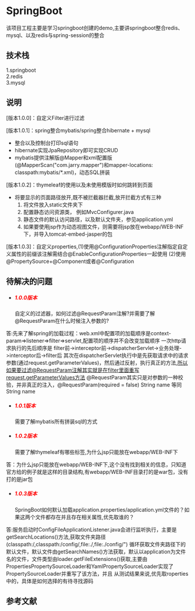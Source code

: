 # SpringBoot

该项目工程主要是学习springboot创建的demo,主要讲springboot整合redis、mysql、以及redis与spring-session的整合

## 技术栈

1.springboot  
2.redis  
3.mysql

## 说明

[版本1.0.0]：自定义Filter进行过滤

[版本1.0.1]：spring整合mybatis/spring整合hibernate + mysql
- 整合以及控制台打印sql语句
- hibernate实现JpaRepository即可实现CRUD
- mybatis提供注解版@Mapper和xml配置版(@MapperScan("com.jarry.mapper")和mapper-locations: classpath:mybatis/*.xml)，动态SQL拼装

[版本1.0.2]：thymeleaf的使用以及未使用模版时如何跳转到页面  
- 将要显示的页面路径放开,既不被拦截器拦截,放开拦截方式有三种
    1. 将文件放入static文件夹下
    2. 配置静态访问资源类， 例如MvcConfigurer.java
    3. 静态文件的默认访问路径，以及默认文件夹，参见application.yml
    4. 如果要使用jsp作为动态视图文件，则需要将jsp放在webapp/WEB-INF下，并导入tomcat-embed-jasper的包
      
[版本1.0.3]：自定义properties,(1)使用@ConfigurationProperties注解指定自定义属性的前缀该注解需结合@EnableConfigurationProperties一起使用
(2)使用@PropertySource+@Component或者@Configuration



## 待解决的问题

- <h5 style="color:red">1.0.0版本</h5>自定义的过滤器，如何过滤@RequestParam注解?并需要了解@RequestParam在什么时候注入参数的?  
答:先来了解spring的加载过程：web.xml中配置项的加载顺序是context-param=>listener=>filter=>servlet,配置项的顺序并不会改变加载顺序
一次http请求执行的先后顺序是  filter前->interceptor前->dispatcherServlet->业务处理->interceptor后->filter后
其次在dispatcherServlet执行中是先获取请求中的请求参数(通过request.getParameterValues)，然后通过反射，执行真正的方法,所以如果要过滤@RequestParam注解其实就是在filter里面重写request.getParameterValues方法
@RequestParam其实只是对参数的一种校验，并非真正的注入，@RequestParam(required = false) String name 等同  String name



- <h5 style="color:red">1.0.1版本</h5>需要了解mybatis所有拼装sql的方式


- <h5 style="color:red">1.0.2版本</h5>需要了解thymeleaf有哪些标签,为什么jsp只能放在webapp/WEB-INF下  
答：为什么jsp只能放在webapp/WEB-INF下,这个没有找到相关的信息，只知道官方给的例子就是这样的目录结构,有webapp/WEB-INF目录打的是war包，没有打的是jar包


- <h5 style="color:red">1.0.3版本</h5>SpringBoot如何默认加载application.properties/application.yml文件的？如果这两个文件都存在并且存在相关属性,优先取谁的？
答:服务启动时ConfigFileApplicationListener.java会进行监听执行，主要是getSearchLocations()方法,获取文件夹路径(classpath:/,classpath:/config/,file:./,file:./config/")
循环获取文件夹路径下的默认文件，默认文件由getSearchNames()方法获取，默认以application为文件名的文件，文件类型由loader.getFileExtensions()获取,主要由PropertiesPropertySourceLoader和YamlPropertySourceLoader实现了PropertySourceLoader并重写了该方法，并且
从测试结果来说,优先取roperties中的，具体是如何选择的有待寻找源码

## 参考文献

